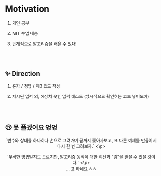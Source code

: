 # Motivation
1. 개인 공부
2. MIT 수업 내용
3. 단계적으로 알고리즘을 배울 수 있다!

   <br>
   <br>

## ✨ Direction
1. 혼자 / 정답 / 제3 코드 작성
2. 제시된 입력 외, 예상치 못한 입력 테스트 (명시적으로 확인하는 코드 넣어보기)

   <br>
   <br>

## 😢 못 풀겠어요 엉엉
<p align="center"> `변수와 상태를 하나하나 손으로 그려가며 끝까지 쫓아가보고, 또 다른 예제를 만들어서 다시 한 번 그려보자.` <\p> 
  <br>
<p align="center"> `무식한 방법일지도 모르지만, 알고리즘 동작에 대한 확신과 "감"을 얻을 수 있을 것이다.` <\p>
  <br>
... 고 하네요 ㅎㅎ
